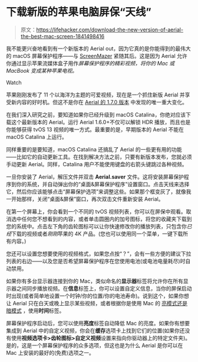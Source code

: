 # 下载新版的苹果电脑屏保“天线”

> 原文：<https://lifehacker.com/download-the-new-version-of-aerial-the-best-mac-screen-1841498416>

我不能更兴奋地看到有一个新版本的 Aerial out，因为它真的是你能得到的最伟大的 macOS 屏幕保护程序——与 [ScreenMazer](https://github.com/dado3212/screenmazer) 紧随其后。这是因为 Aerial 允许你通过显示苹果流媒体盒子用作*屏幕保护程序的精彩视频，将你的 Mac 或 MacBook 变成某种苹果电视。*

Watch

苹果刚刚发布了 11 个以海洋为主题的可爱视频，现在是一个抓住新版 Aerial 并享受新内容的好时机。但这不是你在 [Aerial 的 1.7.0 版本](https://github.com/JohnCoates/Aerial) 中发现的唯一重大变化。

在我们深入研究之前，要知道如果你已经升级到 macOS Catalina，你绝对应该下载这个最新版本的 Aerial。运行 Aerial 1.6.0+不仅可以解锁 HDR 播放，而且也是你能够获得 tvOS 13 视频的唯一方式。最重要的是，早期版本的 Aerial 不能在 macOS Catalina 上运行。

同样重要的是要知道，macOS Catalina 还搞乱了 Aerial 的一些更有用的功能——比如它的自动更新工具。在找到解决方法之前，只要有新版本发布，您就必须手动更新 Aerial。同样，Catalina 用户不能使用键盘的右箭头键跳过各种视频。

一旦你安装了 Aerial，解压文件并双击 **Aerial.saver** 文件。这将安装屏幕保护程序到你的系统，并自动弹出你的“桌面&屏幕保护程序”设置窗口。点击天线来选择它，然后你应该能够点击“屏幕保护选项”来调整这些。如果那个框变灰了，就像我一开始那样，关闭“桌面&屏保”窗口，再次双击文件重新安装 Aerial。

在第一个屏幕上，你会看到一个不同的 tvOS 视频列表，你可以在屏保中观看。取消选中任何您不想看到的内容，或者单击圆圈内的加号图标，将您的收藏夹下载到您的系统中。点击左下角的齿轮图标可以让你快速修改你的播放列表，只包含你*已经*下载的视频或者*刚刚*苹果的 4K 产品。(您也可以使用同一个菜单，一键下载所有内容。)

您还可以设置您想要使用的视频格式，如果您点按“？”，会有一些方便的建议下拉列表的右边——以及您是否希望屏幕保护程序在您使用电池(或电池电量耗尽)时自动禁用。

如果你有多台显示器连接到你的 Mac，类似命名的**显示器**标签将允许你在所有显示器之间同步播放视频。在**信息**标签上，你可以设置自定义信息，当你的屏保启动时出现(或者简单地设置一个时钟/你的位置/你的电池寿命)。说到这个，如果你想让 Aerial 只在白天或晚上显示某些视频，或者根据你是使用 Mac 的 [亮模式还是暗模式](https://lifehacker.com/switch-between-dark-and-light-mode-on-your-mac-with-thi-1838488087) ，使用**时间**标签。

屏幕保护程序启动后，您可以使用**亮度**标签自动降低 Mac 的亮度。如果你有想要集成到 Aerial 中的自定义视频，你会在**缓存**选项卡上找到它们的位置(如果你还没有使用**视频选项卡>齿轮图标>自定义视频**设置来指向你驱动器上的特定文件夹)。是的，这是一个屏幕保护程序的众多选项，但这也是为什么 Aerial 是你可以在 Mac 上安装的最好的(免费)选项之一。